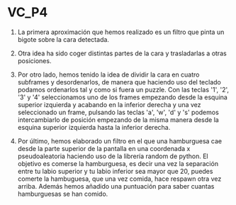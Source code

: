 # VC_P4

1. La primera aproximación que hemos realizado es un filtro que pinta un bigote sobre la cara detectada.

2. Otra idea ha sido coger distintas partes de la cara y trasladarlas a otras posiciones.

3. Por otro lado, hemos tenido la idea de dividir la cara en cuatro subframes y desordenarlos, de manera que haciendo uso del teclado podamos ordenarlos tal y como si fuera un puzzle. Con las teclas '1', '2', '3' y '4' seleccionamos uno de los frames empezando desde la esquina superior izquierda y acabando en la inferior derecha y una vez seleccionado un frame, pulsando las teclas 'a', 'w', 'd' y 's' podemos intercambiarlo de posición empezando de la misma manera desde la esquina superior izquierda hasta la inferior derecha.

4. Por último, hemos elaborado un filtro en el que una hamburguesa cae desde la parte superior de la pantalla en una coordenada x pseudoaleatoria haciendo uso de la librería random de python. El objetivo es comerse la hamburguesa, es decir una vez la separación entre tu labio superior y tu labio inferior sea mayor que 20, puedes comerte la hambuguesa, que una vez comida, hace respawn otra vez arriba. Además hemos añadido una puntuación para saber cuantas hamburguesas se han comido.
